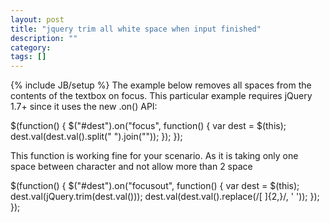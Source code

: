 ```yaml
---
layout: post
title: "jquery trim all white space when input finished"
description: ""
category: 
tags: []
---
```

{% include JB/setup %}
The example below removes all spaces from the contents of the textbox on focus. This particular example requires jQuery 1.7+ since it uses the new .on() API:

$(function() {
$("#dest").on("focus", function() {
var dest = $(this);
dest.val(dest.val().split(" ").join(""));
});
});



This function is working fine for your scenario. As it is taking only one space between character and not allow more than 2 space

$(function() {
$("#dest").on("focusout", function() {
var dest = $(this);
dest.val(jQuery.trim(dest.val()));
dest.val(dest.val().replace(/[ ]{2,}/, ' '));
});
});
